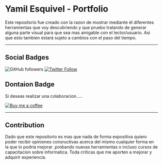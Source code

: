 #                                  Yamil Esquivel - Portfolio 

Este repositorio fue creado con la razon de mostrar mediante èl diferentes herramientas que voy descubriendo y
que pruebo tratando de generar alguna parte visual para que sea mas amigable con el lector/usuario. Asi que esto tambien estarà sujeto a cambios con el
paso del tiempo.  

- - - - -
##  Social Badges

  ![GitHub followers](https://img.shields.io/github/followers/yamilesquivel?style=social)
  [![Twitter Follow](https://img.shields.io/twitter/follow/yamilesquiveltw.svg?style=social&label=Follow)](https://twitter.com/yamilesquiveltw)

## Dontaion Badge 

  Si deseas realizar una colaboracion.....
  
  [![Buy me a coffee][buymeacoffee-shield]][buymeacoffee]

  [buymeacoffee]: https://www.buymeacoffee.com/qrxn95D
  [buymeacoffee-shield]: https://www.buymeacoffee.com/assets/img/custom_images/orange_img.png  
  
  
- - - - -

## Contribution

Dado que este repositorio es mas que nada de forma expositiva quiero poder recibir opiniones consructivas acerca del mismo cualquier forma en la que lo podria mejorar ,probando nuevas herramientas o incluso cursos de capacitacion sobre informatica. 
Toda criticas que me aporten a mejorar y adquirir experiencia.

